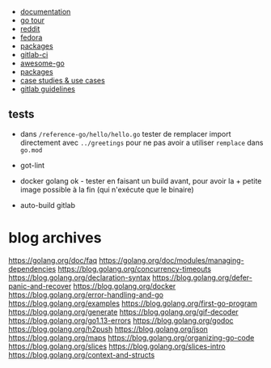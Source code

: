 - [documentation](https://golang.org/doc/)
- [go tour](https://tour.golang.org/welcome/1)
- [reddit](https://www.reddit.com/r/golang/)
- [fedora](https://fedoramagazine.org/getting-started-with-go-on-fedora/)
- [packages](https://pkg.go.dev/)
- [gitlab-ci](https://blog.boatswain.io/post/build-go-project-with-gitlab-ci/)
- [awesome-go](https://github.com/avelino/awesome-go)
- [packages](https://pkg.go.dev/)
- [case studies & use cases](https://go.dev/solutions#case-studies)
- [gitlab guidelines](https://docs.gitlab.com/ee/development/go_guide/)

## tests

- dans `/reference-go/hello/hello.go` tester de remplacer import directement avec `../greetings` pour ne pas avoir a utiliser `remplace` dans `go.mod`

- got-lint

- docker golang ok - tester en faisant un build avant, pour avoir la + petite image
possible à la fin (qui n'exécute que le binaire)

- auto-build gitlab

# blog archives

https://golang.org/doc/faq
https://golang.org/doc/modules/managing-dependencies
https://blog.golang.org/concurrency-timeouts
https://blog.golang.org/declaration-syntax
https://blog.golang.org/defer-panic-and-recover
https://blog.golang.org/docker
https://blog.golang.org/error-handling-and-go
https://blog.golang.org/examples
https://blog.golang.org/first-go-program
https://blog.golang.org/generate
https://blog.golang.org/gif-decoder
https://blog.golang.org/go1.13-errors
https://blog.golang.org/godoc
https://blog.golang.org/h2push
https://blog.golang.org/json
https://blog.golang.org/maps
https://blog.golang.org/organizing-go-code
https://blog.golang.org/slices
https://blog.golang.org/slices-intro
https://blog.golang.org/context-and-structs

